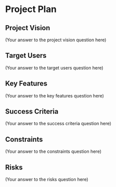 # Project Plan

## Project Vision
(Your answer to the project vision question here)

## Target Users
(Your answer to the target users question here)

## Key Features
(Your answer to the key features question here)

## Success Criteria
(Your answer to the success criteria question here)

## Constraints
(Your answer to the constraints question here)

## Risks
(Your answer to the risks question here)
